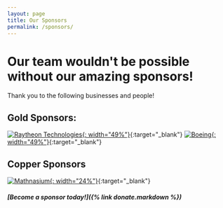 ```yaml
---
layout: page
title: Our Sponsors
permalink: /sponsors/
---
```


# Our team wouldn't be possible without our amazing sponsors!  
Thank you to the following businesses and people!

## Gold Sponsors:

[![Raytheon Technologies](https://upload.wikimedia.org/wikipedia/commons/thumb/a/a8/Raytheon_Technologies_logo.svg/2560px-Raytheon_Technologies_logo.svg.png){: width="49%"}](https://www.rtx.com/){:target="_blank"} [![Boeing](https://upload.wikimedia.org/wikipedia/commons/thumb/4/4f/Boeing_full_logo.svg/2560px-Boeing_full_logo.svg.png){: width="49%"}](https://www.boeing.com/){:target="_blank"}

## Copper Sponsors

[![Mathnasium](https://zamboo.com/wp-content/uploads/2020/07/mathnasium-2021-web-01.jpg){: width="24%"}](https://www.mathnasium.com/){:target="_blank"}

##### [Become a sponsor today!]({% link donate.markdown %})

